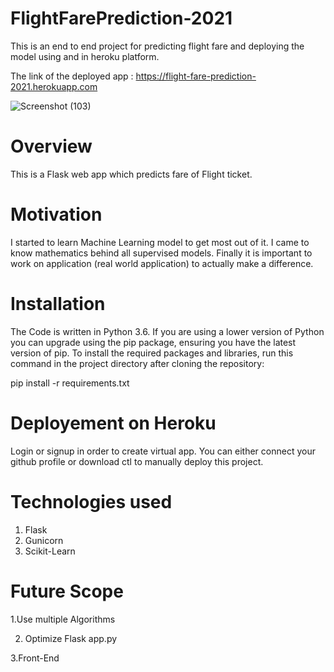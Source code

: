 # FlightFarePrediction-2021

This is an end to end project for predicting flight fare and deploying the model using and in heroku platform.

The link of the deployed app : https://flight-fare-prediction-2021.herokuapp.com

![Screenshot (103)](https://user-images.githubusercontent.com/80705710/111488840-a122fe00-875f-11eb-8098-80979dc757eb.png)

# Overview

This is a Flask web app which predicts fare of Flight ticket.

# Motivation

I started to learn Machine Learning model to get most out of it. I came to know mathematics behind all supervised models. Finally it is important to work on application (real world application) to actually make a difference.

# Installation
The Code is written in Python 3.6. If you are using a lower version of Python you can upgrade using the pip package, ensuring you have the latest version of pip. To install the required packages and libraries, run this command in the project directory after cloning the repository:

pip install -r requirements.txt

# Deployement on Heroku

Login or signup in order to create virtual app. You can either connect your github profile or download ctl to manually deploy this project.

# Technologies used
 1. Flask
 2. Gunicorn
 3. Scikit-Learn
 
# Future Scope
 1.Use multiple Algorithms

 2. Optimize Flask app.py

 3.Front-End
